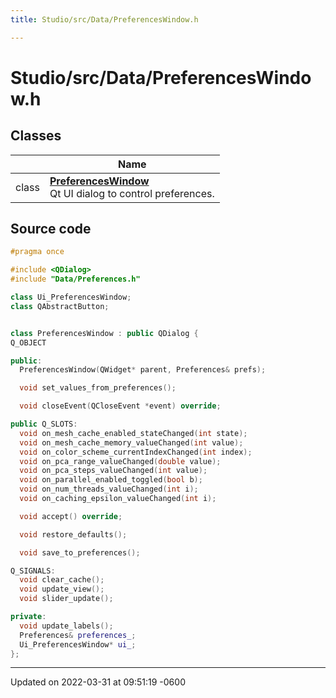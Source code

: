```yaml
---
title: Studio/src/Data/PreferencesWindow.h

---
```


# Studio/src/Data/PreferencesWindow.h



## Classes

|                | Name           |
| -------------- | -------------- |
| class | **[PreferencesWindow](../Classes/classPreferencesWindow.md)** <br>Qt UI dialog to control preferences.  |




## Source code

```cpp
#pragma once

#include <QDialog>
#include "Data/Preferences.h"

class Ui_PreferencesWindow;
class QAbstractButton;


class PreferencesWindow : public QDialog {
Q_OBJECT

public:
  PreferencesWindow(QWidget* parent, Preferences& prefs);

  void set_values_from_preferences();

  void closeEvent(QCloseEvent *event) override;

public Q_SLOTS:
  void on_mesh_cache_enabled_stateChanged(int state);
  void on_mesh_cache_memory_valueChanged(int value);
  void on_color_scheme_currentIndexChanged(int index);
  void on_pca_range_valueChanged(double value);
  void on_pca_steps_valueChanged(int value);
  void on_parallel_enabled_toggled(bool b);
  void on_num_threads_valueChanged(int i);
  void on_caching_epsilon_valueChanged(int i);

  void accept() override;

  void restore_defaults();

  void save_to_preferences();

Q_SIGNALS:
  void clear_cache();
  void update_view();
  void slider_update();

private:
  void update_labels();
  Preferences& preferences_;
  Ui_PreferencesWindow* ui_;
};
```


-------------------------------

Updated on 2022-03-31 at 09:51:19 -0600
